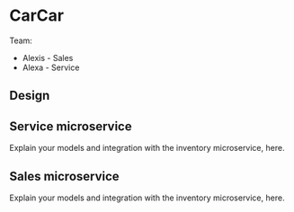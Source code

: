 # CarCar

Team:

* Alexis - Sales
* Alexa - Service

## Design

## Service microservice

Explain your models and integration with the inventory
microservice, here.

## Sales microservice

Explain your models and integration with the inventory
microservice, here.
